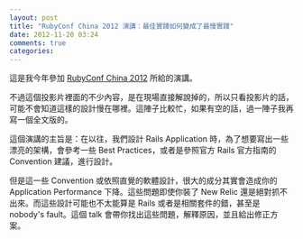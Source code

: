 ```yaml
---
layout: post
title: "RubyConf China 2012 演講：最佳實踐如何變成了最慢實踐"
date: 2012-11-20 03:24
comments: true
categories: 
---
```


<script async class="speakerdeck-embed" data-id="60e4fb4013c5013077d112313d1a82a3" data-ratio="1.2994923857868" src="//speakerdeck.com/assets/embed.js"></script>

這是我今年參加 [RubyConf China 2012](http://rubyconfchina.org) 所給的演講。

不過這個投影片裡面的不少內容，是在現場直接解說掉的，所以只看投影片的話，可能不會知道這樣的設計慢在哪裡。這陣子比較忙，如果有空的話，過一陣子我再寫一個全文版的。

這個演講的主旨是：在以往，我們設計 Rails Application 時，為了想要寫出一些漂亮的架構，會參考一些 Best Practices，或者是參照官方 Rails 官方指南的 Convention 建議，進行設計。

但是這一些 Convention 或依照直覺的軟體設計，很大的成分其實會造成你的 Application Performance 下降。這些問題即使你裝了 New Relic 還是絕對抓不出來。而這些設計可能也不太能算是 Rails 或者是相關套件的錯，甚至是 nobody's fault。這個 talk 會帶你找出這些問題，解釋原因，並且給出修正方案。

